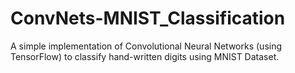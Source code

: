 # ConvNets-MNIST_Classification
A simple implementation of Convolutional Neural Networks (using TensorFlow) to classify hand-written digits using MNIST Dataset.
